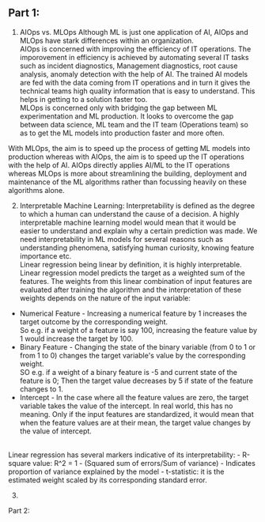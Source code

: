 ## Part 1:
1. AIOps vs. MLOps
Although ML is just one application of AI, AIOps and MLOps have stark differences within an organization.<br>
AIOps is concerned with improving the efficiency of IT operations. The imporovement in efficiency is achieved by automating several IT tasks such as incident diagnostics, Management diagnostics, root cause analysis, anomaly detection with the help of AI. The trained AI models are fed with the data coming from IT operations and in turn it gives the technical teams high quality information that is easy to understand. This helps in getting to a solution faster too.<br>
MLOps is concerned only with bridging the gap between ML experimentation and ML production. It looks to overcome the gap between data science, ML team and the IT team (Operations team) so as to get the ML models into production faster and more often.

With MLOps, the aim is to speed up the process of getting ML models into production whereas with AIOps, the aim is to speed up the IT operations with the help of AI. AIOps directly applies AI/ML to the IT operations whereas MLOps is more about streamlining the building, deployment and maintenance of the ML algorithms rather than focussing heavily on these algorithms alone.

2. Interpretable Machine Learning:
Interpretability is defined as the degree to which a human can understand the cause of a decision. A highly interpretable machine learning model would mean that it would be easier to understand and explain why a certain prediction was made. We need interpretability in ML models for several reasons such as understanding phenomena, satisfying human curiosity, knowing feature importance etc. <br>
Linear regression being linear by definition, it is highly interpretable. Linear regression model predicts the target as a weighted sum of the features. The weights from this linear combination of input features are evaluated after training the algorithm and the interpretation of these weights depends on the nature of the input variable:
- Numerical Feature - Increasing a numerical feature by 1 increases the target outcome by the corresponding weight. <br>
So e.g. if a weight of a feature is say 100, increasing the feature value by 1 would increase the target by 100.
- Binary Feature - Changing the state of the binary variable (from 0 to 1 or from 1 to 0) changes the target variable's value by the corresponding weight. <br>
SO e.g. if a weight of a binary feature is -5 and current state of the feature is 0; Then the target value decreases by 5 if state of the feature changes to 1.
- Intercept - In the case where all the feature values are zero, the target variable takes the value of the intercept. In real world, this has no meaning. Only if the input features are standardized, it would mean that when the feature values are at their mean, the target value changes by the value of intercept.
<br>
Linear regression has several markers indicative of its interpretability:
- R-square value: R^2 = 1 - (Squared sum of errors/Sum of variance) - Indicates proportion of variance explained by the model
- t-statistic: it is the estimated weight scaled by its corresponding standard error.

3.

Part 2:
